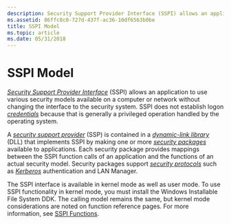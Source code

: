 ```yaml
---
description: Security Support Provider Interface (SSPI) allows an application to use various security models available on a computer or network without changing the interface to the security system.
ms.assetid: 86ffc8c0-727d-437f-ac36-10df6563b0be
title: SSPI Model
ms.topic: article
ms.date: 05/31/2018
---
```


# SSPI Model

[*Security Support Provider Interface*](../secgloss/s-gly.md) (SSPI) allows an application to use various security models available on a computer or network without changing the interface to the security system. SSPI does not establish logon [*credentials*](../secgloss/c-gly.md) because that is generally a privileged operation handled by the operating system.

A [*security support provider*](../secgloss/s-gly.md) (SSP) is contained in a [*dynamic-link library*](../secgloss/d-gly.md) (DLL) that implements SSPI by making one or more [*security packages*](../secgloss/s-gly.md) available to applications. Each security package provides mappings between the SSPI function calls of an application and the functions of an actual security model. Security packages support [*security protocols*](../secgloss/s-gly.md) such as [*Kerberos*](../secgloss/k-gly.md) authentication and LAN Manager.

The SSPI interface is available in kernel mode as well as user mode. To use SSPI functionality in kernel mode, you must install the Windows Installable File System DDK. The calling model remains the same, but kernel mode considerations are noted on function reference pages. For more information, see [SSPI Functions](authentication-functions.md).

 

 

